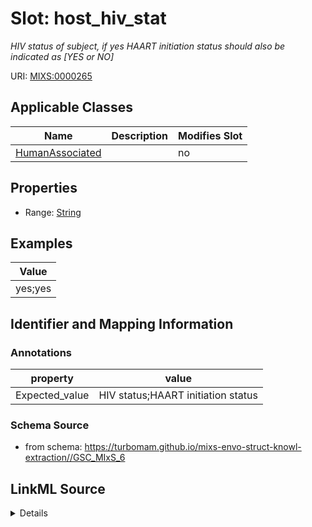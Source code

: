# Slot: host_hiv_stat


_HIV status of subject, if yes HAART initiation status should also be indicated as [YES or NO]_



URI: [MIXS:0000265](https://w3id.org/mixs/0000265)



<!-- no inheritance hierarchy -->




## Applicable Classes

| Name | Description | Modifies Slot |
| --- | --- | --- |
[HumanAssociated](HumanAssociated.md) |  |  no  |







## Properties

* Range: [String](String.md)






## Examples

| Value |
| --- |
| yes;yes |

## Identifier and Mapping Information





### Annotations

| property | value |
| --- | --- |
| Expected_value | HIV status;HAART initiation status |



### Schema Source


* from schema: https://turbomam.github.io/mixs-envo-struct-knowl-extraction//GSC_MIxS_6




## LinkML Source

<details>
```yaml
name: host_hiv_stat
annotations:
  Expected_value:
    tag: Expected_value
    value: HIV status;HAART initiation status
description: HIV status of subject, if yes HAART initiation status should also be
  indicated as [YES or NO]
title: host HIV status
notes:
- host
- host.
- status
examples:
- value: yes;yes
from_schema: https://turbomam.github.io/mixs-envo-struct-knowl-extraction//GSC_MIxS_6
rank: 1000
string_serialization: '{boolean};{boolean}'
slot_uri: MIXS:0000265
multivalued: false
alias: host_hiv_stat
domain_of:
- HumanAssociated
range: string
required: false
recommended: false

```
</details>